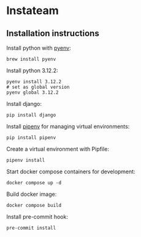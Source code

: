 # Instateam

## Installation instructions

Install python with [pyenv](https://github.com/pyenv/pyenv):

```shell
brew install pyenv
```

Install python 3.12.2:

```shell
pyenv install 3.12.2
# set as global version
pyenv global 3.12.2
```

Install django:

```shell
pip install django
```

Install [pipenv](https://pipenv.pypa.io/en/latest/) for managing virtual environments:

```shell
pip install pipenv
```

Create a virtual environment with Pipfile:

```shell
pipenv install
```

Start docker compose containers for development:

```shell
docker compose up -d
```

Build docker image:

```shell
docker compose build
```

Install pre-commit hook:

```shell
pre-commit install
```
